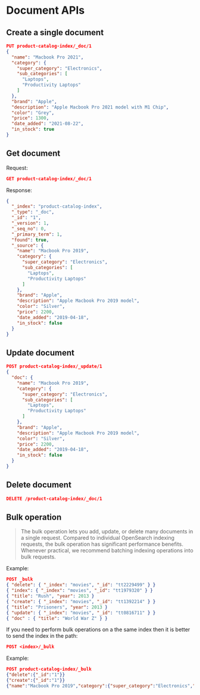 # Document APIs

## Create a single document

```json
PUT product-catalog-index/_doc/1
{
  "name": "Macbook Pro 2021",
  "category": {
    "super_category": "Electronics",
    "sub_categories": [
      "Laptops",
      "Productivity Laptops"
    ]
  },
  "brand": "Apple",
  "description": "Apple Macbook Pro 2021 model with M1 Chip",
  "color": "Grey",
  "price": 1300,
  "date_added": "2021-08-22",
  "in_stock": true
}
```

## Get document

Request:

```json
GET product-catalog-index/_doc/1
```

Response:

```json
{
  "_index": "product-catalog-index",
  "_type": "_doc",
  "_id": "1",
  "_version": 1,
  "_seq_no": 0,
  "_primary_term": 1,
  "found": true,
  "_source": {
    "name": "Macbook Pro 2019",
    "category": {
      "super_category": "Electronics",
      "sub_categories": [
        "Laptops",
        "Productivity Laptops"
      ]
    },
    "brand": "Apple",
    "description": "Apple Macbook Pro 2019 model",
    "color": "Silver",
    "price": 2200,
    "date_added": "2019-04-18",
    "in_stock": false
  }
}
```

## Update document

```json
POST product-catalog-index/_update/1
{
  "doc": {
    "name": "Macbook Pro 2019",
    "category": {
      "super_category": "Electronics",
      "sub_categories": [
        "Laptops",
        "Productivity Laptops"
      ]
    },
    "brand": "Apple",
    "description": "Apple Macbook Pro 2019 model",
    "color": "Silver",
    "price": 2200,
    "date_added": "2019-04-18",
    "in_stock": false
  }
}
```

## Delete document

```json
DELETE /product-catalog-index/_doc/1
```

## Bulk operation

> The bulk operation lets you add, update, or delete many documents in a single request.
> Compared to individual OpenSearch indexing requests, the bulk operation has significant performance benefits.
> Whenever practical, we recommend batching indexing operations into bulk requests.

Example:

```json
POST _bulk
{ "delete": { "_index": "movies", "_id": "tt2229499" } }
{ "index": { "_index": "movies", "_id": "tt1979320" } }
{ "title": "Rush", "year": 2013 }
{ "create": { "_index": "movies", "_id": "tt1392214" } }
{ "title": "Prisoners", "year": 2013 }
{ "update": { "_index": "movies", "_id": "tt0816711" } }
{ "doc" : { "title": "World War Z" } }
```

If you need to perform bulk operations on a the same index then it is better to send the index in the path:

```json
POST <index>/_bulk
```

Example:

```json
POST product-catalog-index/_bulk
{"delete":{"_id":"1"}}
{"create":{"_id":"1"}}
{"name":"Macbook Pro 2019","category":{"super_category":"Electronics","sub_categories":["Laptops","Productivity Laptops"]},"brand":"Apple","description":"Apple Macbook Pro 2019 model","color":"Silver","price":2200,"date_added":"2019-04-18","in_stock":false}
```
